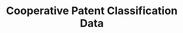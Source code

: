 ---
layout: default
bigquery: https://console.cloud.google.com/bigquery?p=patents-public-data&d=cpc&page=dataset
citation: '“Cooperative Patent Classification” by the EPO and USPTO, for public use. '
contributors: EPO, USPTO
cost: None
description: Cooperative Patent Classification Data contains the scheme and definitions
  of the Cooperative Patent Classification system for classifying patent documents.
  The CPC is the result of a partnership between the EPO and the USPTO in their joint
  effort to develop a common, internationally compatible classification system for
  technical documents, in particular patent publications, which will be used by both
  offices in the patent granting process
documentation: https://www.cooperativepatentclassification.org/cpcSchemeAndDefinitions
last_edit: 04/05/2022, 23:43:44
location: https://www.cooperativepatentclassification.org/index
maintained_by: USPTO, EPO
schema_fields:
- children
- title_part
- limiting_references
- definition
- title_full
- sizeCache
- parents
- child_groups
- dateRevised
- informative_references
- additional_only
- applicationReferences
- application_references
- date_revised
- breakdownCode
- level
- ipcConcordant
- titlePart
- limitingReferences
- synonyms
- ipc_concordant
- residualReferences
- residual_references
- symbol
- childGroups
- informativeReferences
- not_allocatable
- glossary
- notAllocatable
- status
- titleFull
- breakdown_code
shortname: cooperative_patent_classification
tags:
- patents
- science
title: Cooperative Patent Classification Data
uuid: 984374a7-16e9-4b35-9445-458daceb01bf
---